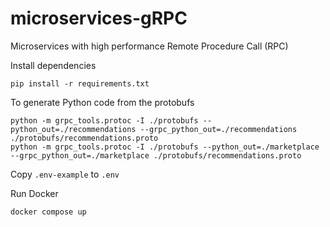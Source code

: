 # microservices-gRPC
Microservices with high performance Remote Procedure Call (RPC)

Install dependencies

    pip install -r requirements.txt

To generate Python code from the protobufs

    python -m grpc_tools.protoc -I ./protobufs --python_out=./recommendations --grpc_python_out=./recommendations ./protobufs/recommendations.proto
    python -m grpc_tools.protoc -I ./protobufs --python_out=./marketplace --grpc_python_out=./marketplace ./protobufs/recommendations.proto

Copy `.env-example` to `.env`

Run Docker

    docker compose up
